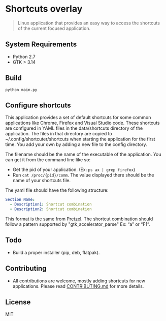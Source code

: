 # Shortcuts overlay

> Linux application that provides an easy way to access the shortcuts of the current focused application.

## System Requirements

* Python 2.7
* GTK > 3.14

## Build

```
python main.py
```

## Configure shortcuts

This application provides a set of default shortcuts for some common applications like Chrome, Firefox and Visual Studio code.
These shortcuts are configured in YAML files in the data/shortcuts directory of the application. The files in that directory are copied to ~/.config/shortcuter/shortcuts when starting the application for the first time.
You add your own by adding a new file to the config directory.

The filename should be the name of the executable of the application. You can get it from the command line like so:

* Get the pid of your application. (Ex: ```ps ax | grep firefox```)
* Run ```cat /proc/{pid}/comm```. The value displayed there should be the name of your shortcuts file.

The yaml file should have the following structure:

```yml
Section Name:
  - Description1: Shortcut combination
  - Description2: Shortcut combination
```

This format is the same from [Pretzel](https://github.com/amiechen/pretzel).
The shortcut combination should follow a pattern supported by "gtk_accelerator_parse" Ex: “<Control>a” or “<Shift><Alt>F1”.


## Todo

* Build a proper installer (pip, deb, flatpak).

## Contributing

* All contributions are welcome, mostly adding shortcuts for new applications. Please read [CONTRIBUTING.md](CONTRIBUTING.md) for more details.

## License

MIT


